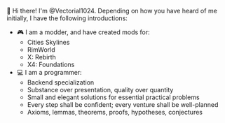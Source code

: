 👋 Hi there! I'm @Vectorial1024. Depending on how you have heard of me initially, I have the following introductions:

- 🎮 I am a modder, and have created mods for:
  - Cities Skylines
  - RimWorld
  - X: Rebirth
  - X4: Foundations
- 💻 I am a programmer:
  - Backend specialization
  - Substance over presentation, quality over quantity
  - Small and elegant solutions for essential practical problems
  - Every step shall be confident; every venture shall be well-planned
  - Axioms, lemmas, theorems, proofs, hypotheses, conjectures 

<!---
Vectorial1024/Vectorial1024 is a ✨ special ✨ repository because its `README.md` (this file) appears on your GitHub profile.
You can click the Preview link to take a look at your changes.
--->

<!--
- 👋 Hi, I’m @Vectorial1024
- 👀 I’m interested in ...
- 🌱 I’m currently learning ...
- 💞️ I’m looking to collaborate on ...
- 📫 How to reach me ...
-->
